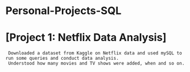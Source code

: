 # Personal-Projects-SQL


# [Project 1: Netflix Data Analysis]
   
     Downloaded a dataset from Kaggle on Netflix data and used mySQL to run some queries and conduct data analysis. 
     Understood how many movies and TV shows were added, when and so on. 



